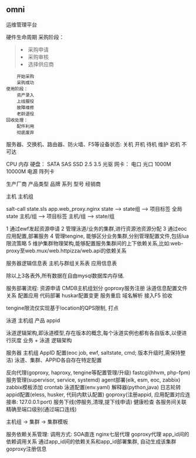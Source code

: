 ## omni ##
运维管理平台

硬件生命周期
    采购阶段：
><li>采购申请</li>
><li>采购审核
><li>选择供应商 </li>
        开始采购
        采购成功
    使用阶段：
        资产录入
        上线服役
        故障维修
        老龄退役
    回收处理：
        配件利用
        彻底废弃

服务器、交换机、路由器、防火墙、F5等设备状态:
    关机
    开机
    待机
    维护
    宕机
    不可达
    

CPU 
内存
硬盘： SATA SAS SSD   2.5 3.5
光驱
网卡： 电口  光口 1000M  10000M
电源
阵列卡


生产厂商  产品类型  品牌  系列  型号
经销商


主机   主机组

salt-call state.sls app.web_proxy.nginx
state  --> state组 --> 项目标签
全局state
主机/组 --> 项目标签
主机/组 --> state/组



1 通过ewf发起资源申请
2 管理泳道/业务的集群,进行资源池资源分配
3 通过eoc应用配置,部署服务
4 管理tengine, 能够区分业务集群,分别管理配置文件,包括lua限流策略
5 维护集群物理架构,能够配置服务集群间的上下依赖关系,比如:web-proxy至web.mux/web.httpizza/web.api的依赖关系



服务器逻辑信息表
主机与群组关系表
应用信息表

除以上3各表外,所有数据在自由mysql数据库内存储.


服务部署流程: 资源申请 CMDB主机组划分 goproxy服务注册 泳道信息配置文件关系 配置应用 代码部署 huskar配置变更 服务重启 域名解析 接入F5 验收

tengine限流仅实现基于location的QPS限制, 打点



泳道
主机组
产品
appid

泳道逻辑架构,即泳道模型,存在版本的概念,每个泳道实例也都有各自版本,以便进行灰度
业务 + 泳道    逻辑架构


服务器
主机组
AppID
配置(eoc job, ewf, saltstate, cmd; 版本升级时,需保持整洁)    泳道、集群、APPID各自存在特定配置

反向代理(goproxy, haproxy, tengine等配置管理/升级)
fastcgi(hhvm, php-fpm)
服务管理(supervisor, service, systemd)
agent部署(elk, esm, eoc, zabbix)
zabbix模板添加
crontab
泳道配置(env.yaml)
解释器(python,java)
日志轮转
appid配置(eless, husker, 代码内默认配置)
goproxy(注册appid, 应用配置对应连接串: 127.0.0.1:port)
服务下线(停服务,清理,提下线申请)
健康检查
各服务间关联精确至端口级别(通过端口连线)


主机组 -> 集群 -> 集群模板

服务依赖关系管理:
    调用方式: SOA直连   nginx七层代理    goproxy代理
    app_id间的依赖调用关系
    通过app_id间的依赖关系和app_id部署集群, 自动生成该集群goproxy注册信息

